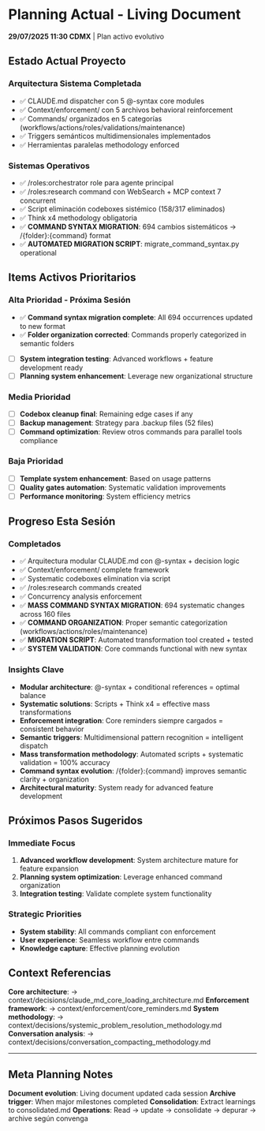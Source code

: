 # Planning Actual - Living Document

**29/07/2025 11:30 CDMX** | Plan activo evolutivo

## Estado Actual Proyecto

### Arquitectura Sistema Completada
- ✅ CLAUDE.md dispatcher con 5 @-syntax core modules
- ✅ Context/enforcement/ con 5 archivos behavioral reinforcement
- ✅ Commands/ organizados en 5 categorías (workflows/actions/roles/validations/maintenance)
- ✅ Triggers semánticos multidimensionales implementados
- ✅ Herramientas paralelas methodology enforced

### Sistemas Operativos
- ✅ /roles:orchestrator role para agente principal
- ✅ /roles:research command con WebSearch + MCP context 7 concurrent
- ✅ Script eliminación codeboxes sistémico (158/317 eliminados)
- ✅ Think x4 methodology obligatoria
- ✅ **COMMAND SYNTAX MIGRATION**: 694 cambios sistemáticos → /{folder}:{command} format
- ✅ **AUTOMATED MIGRATION SCRIPT**: migrate_command_syntax.py operational

## Items Activos Prioritarios

### Alta Prioridad - Próxima Sesión
- ✅ **Command syntax migration complete**: All 694 occurrences updated to new format
- ✅ **Folder organization corrected**: Commands properly categorized in semantic folders
- [ ] **System integration testing**: Advanced workflows + feature development ready
- [ ] **Planning system enhancement**: Leverage new organizational structure

### Media Prioridad
- [ ] **Codebox cleanup final**: Remaining edge cases if any
- [ ] **Backup management**: Strategy para .backup files (52 files)
- [ ] **Command optimization**: Review otros commands para parallel tools compliance

### Baja Prioridad
- [ ] **Template system enhancement**: Based on usage patterns
- [ ] **Quality gates automation**: Systematic validation improvements
- [ ] **Performance monitoring**: System efficiency metrics

## Progreso Esta Sesión

### Completados
- ✅ Arquitectura modular CLAUDE.md con @-syntax + decision logic
- ✅ Context/enforcement/ complete framework
- ✅ Systematic codeboxes elimination via script
- ✅ /roles:research commands created
- ✅ Concurrency analysis enforcement
- ✅ **MASS COMMAND SYNTAX MIGRATION**: 694 systematic changes across 160 files
- ✅ **COMMAND ORGANIZATION**: Proper semantic categorization (workflows/actions/roles/maintenance)
- ✅ **MIGRATION SCRIPT**: Automated transformation tool created + tested
- ✅ **SYSTEM VALIDATION**: Core commands functional with new syntax

### Insights Clave
- **Modular architecture**: @-syntax + conditional references = optimal balance
- **Systematic solutions**: Scripts + Think x4 = effective mass transformations
- **Enforcement integration**: Core reminders siempre cargados = consistent behavior
- **Semantic triggers**: Multidimensional pattern recognition = intelligent dispatch
- **Mass transformation methodology**: Automated scripts + systematic validation = 100% accuracy
- **Command syntax evolution**: /{folder}:{command} improves semantic clarity + organization
- **Architectural maturity**: System ready for advanced feature development

## Próximos Pasos Sugeridos

### Immediate Focus
1. **Advanced workflow development**: System architecture mature for feature expansion
2. **Planning system optimization**: Leverage enhanced command organization
3. **Integration testing**: Validate complete system functionality

### Strategic Priorities
- **System stability**: All commands compliant con enforcement
- **User experience**: Seamless workflow entre commands
- **Knowledge capture**: Effective planning evolution

## Context Referencias

**Core architecture**: → context/decisions/claude_md_core_loading_architecture.md
**Enforcement framework**: → context/enforcement/core_reminders.md
**System methodology**: → context/decisions/systemic_problem_resolution_methodology.md
**Conversation analysis**: → context/decisions/conversation_compacting_methodology.md

---

## Meta Planning Notes

**Document evolution**: Living document updated cada session
**Archive trigger**: When major milestones completed
**Consolidation**: Extract learnings to consolidated.md
**Operations**: Read → update → consolidate → depurar → archive según convenga